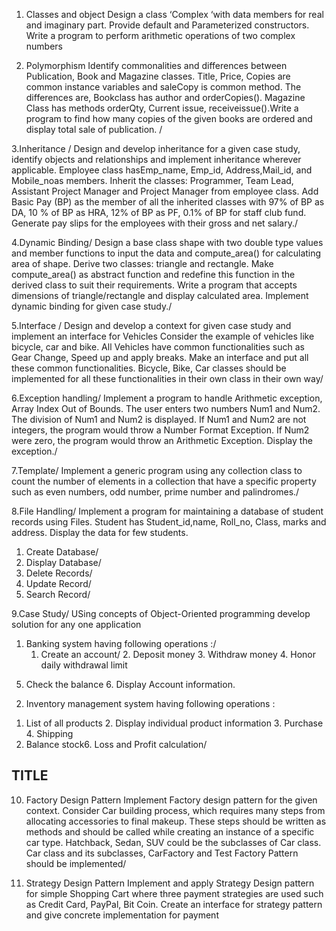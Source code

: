1.  Classes and object 
Design a class ‘Complex ‘with data members for real and imaginary part. Provide default and
Parameterized constructors. Write a program to perform arithmetic operations of two complex
numbers

2. Polymorphism 
Identify commonalities and differences between Publication, Book and Magazine classes. Title,
Price, Copies are common instance variables and saleCopy is common method. The differences
are, Bookclass has author and orderCopies(). Magazine Class has methods orderQty, Current issue,
receiveissue().Write a program to find how many copies of the given books are ordered and
display total sale of publication. /

3.Inheritance /
Design and develop inheritance for a given case study, identify objects and relationships and
implement inheritance wherever applicable. Employee class hasEmp_name, Emp_id, Address,Mail_id,
and Mobile_noas members. Inherit the classes: Programmer, Team Lead, Assistant Project
Manager and Project Manager from employee class. Add Basic Pay (BP) as the member of all the
inherited classes with 97% of BP as DA, 10 % of BP as HRA, 12% of BP as PF, 0.1% of BP for staff
club fund. Generate pay slips for the employees with their gross and net salary./

4.Dynamic Binding/
Design a base class shape with two double type values and member functions to input the data
and compute_area() for calculating area of shape. Derive two classes: triangle and rectangle. Make
compute_area() as abstract function and redefine this function in the derived class to suit their
requirements. Write a program that accepts dimensions of triangle/rectangle and display
calculated area. Implement dynamic binding for given case study./

5.Interface /
Design and develop a context for given case study and implement an interface for Vehicles
Consider the example of vehicles like bicycle, car and bike. All Vehicles have common
functionalities such as Gear Change, Speed up and apply breaks. Make an interface and put all
these common functionalities. Bicycle, Bike, Car classes should be implemented for all these
functionalities in their own class in their own way/

6.Exception handling/
Implement a program to handle Arithmetic exception, Array Index Out of Bounds. The user enters
two numbers Num1 and Num2. The division of Num1 and Num2 is displayed. If Num1 and Num2
are not integers, the program would throw a Number Format Exception. If Num2 were zero, the
program would throw an Arithmetic Exception. Display the exception./

7.Template/
Implement a generic program using any collection class to count the number of elements in a
collection that have a specific property such as even numbers, odd number, prime number and
palindromes./

8.File Handling/
Implement a program for maintaining a database of student records using Files.
Student has Student_id,name, Roll_no, Class, marks and address. Display the data for few
students.
1. Create Database/
2. Display Database/
3. Delete Records/
4. Update Record/
5. Search Record/

9.Case Study/
USing concepts of Object-Oriented programming develop solution for any one application
1) Banking system having following operations :/
   1. Create an account/ 2. Deposit money 3. Withdraw money 4. Honor daily withdrawal limit
5. Check the balance 6. Display Account information.
2) Inventory management system having following operations :
1. List of all products 2. Display individual product information 3. Purchase 4. Shipping
5. Balance stock6. Loss and Profit calculation/











## TITLE

10. Factory Design Pattern
Implement Factory design pattern for the given context. Consider Car building process, which
requires many steps from allocating accessories to final makeup. These steps should be written as
methods and should be called while creating an instance of a specific car type. Hatchback, Sedan,
SUV could be the subclasses of Car class. Car class and its subclasses, CarFactory and Test Factory
Pattern should be implemented/

11. Strategy Design Pattern
Implement and apply Strategy Design pattern for simple Shopping Cart where three payment
strategies are used such as Credit Card, PayPal, Bit Coin. Create an interface for strategy pattern
and give concrete implementation for payment
